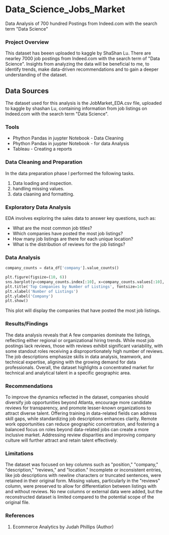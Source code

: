 # Data_Science_Jobs_Market
Data Analysis of 700 hundred Postings from Indeed.com with the search term "Data Science"

### Project Overview 

This dataset has beeen uploaded to kaggle by ShaShan Lu. There are nearley 7000 job postings from Indeed.com with the search term of "Data Science". Insights from analyzing the data will be beneficial to me, to identify trends, make data-driven recommendations and to gain a deeper understanding of the dataset.

## Data Sources

The dataset used for this analysis is the JobMarket_EDA.csv file, uploaded to kaggle by shashan Lu, containing information from job listings on Indeed.com with the search term "Data Science".

### Tools

- Phython Pandas in juypter Notebook - Data Cleaning
- Phython Pandas in juypter Notebook - for data Analysis
- Tableau - Creating a reports

### Data Cleaning and Preparation

In the data preparation phase I performed the following tasks.
1. Data loading and inspection.
2. handling missing values.
3. data claaning and formatting.

### Exploratory Data Analysis

EDA involves exploring the sales data to answer key questions, such as:

- What are the most common job titles?
- Which companies have posted the most job listings?
- How many job listings are there for each unique location?
- What is the distribution of reviews for the job listings?

### Data Analysis


```python
company_counts = data_df['company'].value_counts()

plt.figure(figsize=(10, 6))
sns.barplot(y=company_counts.index[:10], x=company_counts.values[:10], palette="magma")
plt.title('Top Companies by Number of Listings', fontsize=14)
plt.xlabel('Number of Listings')
plt.ylabel('Company')
plt.show()
```
This plot will display the companies that have posted the most job listings.

### Results/Findings

 The data analysis reveals that A few companies dominate the listings, reflecting either regional or organizational hiring trends. While most job postings lack reviews, those with reviews exhibit significant variability, with some standout roles receiving a disproportionately high number of reviews. The job descriptions emphasize skills in data analysis, teamwork, and technical expertise, aligning with the growing demand for data professionals. Overall, the dataset highlights a concentrated market for technical and analytical talent in a specific geographic area.

 ### Recommendations

 To improve the dynamics reflected in the dataset, companies should diversify job opportunities beyond Atlanta, encourage more candidate reviews for transparency, and promote lesser-known organizations to attract diverse talent. Offering training in data-related fields can address skill gaps, while standardizing job descriptions enhances clarity. Remote work opportunities can reduce geographic concentration, and fostering a balanced focus on roles beyond data-related jobs can create a more inclusive market. Addressing review disparities and improving company culture will further attract and retain talent effectively.

 ### Limitations

 The dataset was focused on key columns such as "position," "company," "description," "reviews," and "location." Incomplete or inconsistent entries, like job descriptions with newline characters or truncated sentences, were retained in their original form. Missing values, particularly in the "reviews" column, were preserved to allow for differentiation between listings with and without reviews. No new columns or external data were added, but the reconstructed dataset is limited compared to the potential scope of the original file.

 ### References

 1. Ecommerce Analytics by Judah Phillips (Author)

 

 

 






